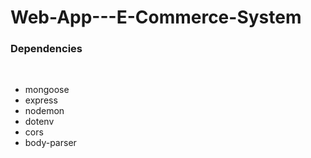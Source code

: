 # Web-App---E-Commerce-System

<h3>Dependencies</h3><br/>

<ul>
  <li>mongoose</li>
  <li>express</li>
  <li>nodemon</li>
  <li>dotenv</li>
  <li>cors</li>
  <li>body-parser</li>
</ul>
